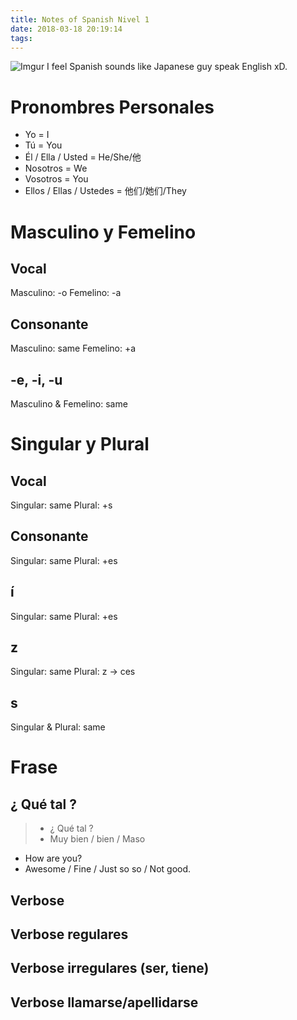 ```yaml
---
title: Notes of Spanish Nivel 1
date: 2018-03-18 20:19:14
tags:
---
```

![Imgur](https://i.imgur.com/wxmas2Q.png)
I feel Spanish sounds like Japanese guy speak English xD.
<!--more-->


# Pronombres Personales
- Yo = I
- Tú = You
- Él / Ella / Usted = He/She/他
- Nosotros = We
- Vosotros = You
- Ellos / Ellas / Ustedes = 他们/她们/They 

# Masculino y Femelino

## Vocal
Masculino: -o
Femelino: -a

## Consonante
Masculino: same
Femelino: +a

## -e, -i, -u
Masculino & Femelino: same


# Singular y Plural
## Vocal
Singular: same
Plural: +s

## Consonante
Singular: same
Plural: +es

## í
Singular: same
Plural: +es

## z
Singular: same
Plural: z -> ces

## s
Singular & Plural: same

# 

# Frase
## ¿ Qué tal ?
>-  ¿ Qué tal ?
>- Muy bien / bien / Maso 

- How are you? 
- Awesome / Fine / Just so so / Not good.

## Verbose
## Verbose regulares

## Verbose irregulares (ser, tiene)

## Verbose llamarse/apellidarse


